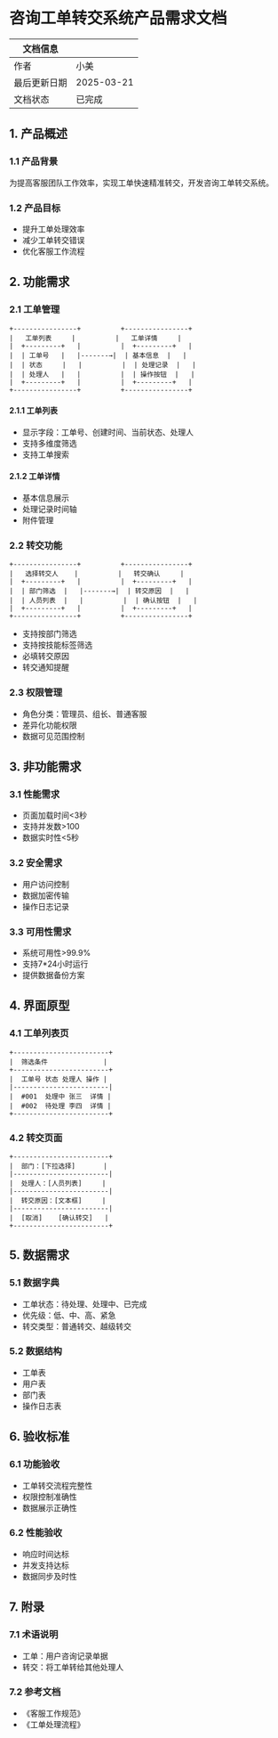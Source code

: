  # 咨询工单转交系统产品需求文档

| 文档信息 | |
|----------|---------|
| 作者 | 小美 |
| 最后更新日期 | 2025-03-21 |
| 文档状态 | 已完成 |

## 1. 产品概述

### 1.1 产品背景
为提高客服团队工作效率，实现工单快速精准转交，开发咨询工单转交系统。

### 1.2 产品目标
- 提升工单处理效率
- 减少工单转交错误
- 优化客服工作流程

## 2. 功能需求

### 2.1 工单管理
```
+----------------+          +----------------+
|   工单列表     |          |   工单详情     |
|  +---------+   |          |  +---------+   |
|  | 工单号   |   |-------→|  | 基本信息  |   |
|  | 状态     |   |          |  | 处理记录  |   |
|  | 处理人   |   |          |  | 操作按钮  |   |
|  +---------+   |          |  +---------+   |
+----------------+          +----------------+
```

#### 2.1.1 工单列表
- 显示字段：工单号、创建时间、当前状态、处理人
- 支持多维度筛选
- 支持工单搜索

#### 2.1.2 工单详情
- 基本信息展示
- 处理记录时间轴
- 附件管理

### 2.2 转交功能
```
+----------------+          +----------------+
|   选择转交人    |          |   转交确认     |
|  +---------+   |          |  +---------+   |
|  | 部门筛选  |   |-------→|  | 转交原因  |   |
|  | 人员列表  |   |          |  | 确认按钮  |   |
|  +---------+   |          |  +---------+   |
+----------------+          +----------------+
```

- 支持按部门筛选
- 支持按技能标签筛选
- 必填转交原因
- 转交通知提醒

### 2.3 权限管理
- 角色分类：管理员、组长、普通客服
- 差异化功能权限
- 数据可见范围控制

## 3. 非功能需求

### 3.1 性能需求
- 页面加载时间<3秒
- 支持并发数>100
- 数据实时性<5秒

### 3.2 安全需求
- 用户访问控制
- 数据加密传输
- 操作日志记录

### 3.3 可用性需求
- 系统可用性>99.9%
- 支持7*24小时运行
- 提供数据备份方案

## 4. 界面原型

### 4.1 工单列表页
```
+------------------------+
|  筛选条件              |
+------------------------+
|  工单号 状态 处理人 操作 |
|------------------------|
|  #001  处理中 张三  详情 |
|  #002  待处理 李四  详情 |
+------------------------+
```

### 4.2 转交页面
```
+------------------------+
|  部门：[下拉选择]       |
|------------------------|
|  处理人：[人员列表]     |
|------------------------|
|  转交原因：[文本框]     |
|------------------------|
|  [取消]    [确认转交]   |
+------------------------+
```

## 5. 数据需求

### 5.1 数据字典
- 工单状态：待处理、处理中、已完成
- 优先级：低、中、高、紧急
- 转交类型：普通转交、越级转交

### 5.2 数据结构
- 工单表
- 用户表
- 部门表
- 操作日志表

## 6. 验收标准

### 6.1 功能验收
- 工单转交流程完整性
- 权限控制准确性
- 数据展示正确性

### 6.2 性能验收
- 响应时间达标
- 并发支持达标
- 数据同步及时性

## 7. 附录

### 7.1 术语说明
- 工单：用户咨询记录单据
- 转交：将工单转给其他处理人

### 7.2 参考文档
- 《客服工作规范》
- 《工单处理流程》